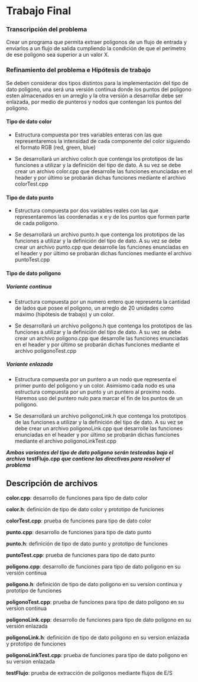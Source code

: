 # Trabajo Final

### Transcripción del problema

Crear un programa que permita extraer poligonos de un flujo de entrada y enviarlos a un flujo de salida cumpliendo la condición de que el perímetro de ese poligono sea superior a un valor X. 

### Refinamiento del problema e Hipótesis de trabajo

Se deben considerar dos tipos distintos para la implementación del tipo de dato poligono, una será una versión continua donde los puntos del poligono esten almacenados en un arreglo y la otra versión a desarrollar debe ser enlazada, por medio de punteros y nodos que contengan los puntos del poligono.

#### Tipo de dato color

- Estructura compuesta por tres variables enteras con las que representaremos la intensidad de cada componente del color siguiendo el formato RGB (red, green, blue)

- Se desarrollará un archivo color.h que contenga los prototipos de las funciones a utilizar y la definición del tipo de dato. A su vez se debe crear un archivo color.cpp que desarrolle las funciones enunciadas en el header y por último se probarán dichas funciones mediante el archivo colorTest.cpp

#### Tipo de dato punto

- Estructura compuesta por dos variables reales con las que representaremos las coordenadas x e y de los puntos que formen parte de cada poligono.

- Se desarrollará un archivo punto.h que contenga los prototipos de las funciones a utilizar y la definición del tipo de dato. A su vez se debe crear un archivo punto.cpp que desarrolle las funciones enunciadas en el header y por último se probarán dichas funciones mediante el archivo puntoTest.cpp

#### Tipo de dato poligono

##### Variante continua

- Estructura compuesta por un numero entero que representa la cantidad de lados que posee el poligono, un arreglo de 20 unidades como máximo (hipótesis de trabajo) y un color.

- Se desarrollará un archivo poligono.h que contenga los prototipos de las funciones a utilizar y la definición del tipo de dato. A su vez se debe crear un archivo poligono.cpp que desarrolle las funciones enunciadas en el header y por último se probarán dichas funciones mediante el archivo poligonoTest.cpp

##### Variante enlazada

- Estructura compuesta por un puntero a un nodo que representa el primer punto del poligono y un color. Asimismo cada nodo es una estructura compuesta por un punto y un puntero al proximo nodo. Haremos uso del puntero nulo para marcar el fin de los puntos de un poligono.

- Se desarrollará un archivo poligonoLink.h que contenga los prototipos de las funciones a utilizar y la definición del tipo de dato. A su vez se debe crear un archivo poligonoLink.cpp que desarrolle las funciones enunciadas en el header y por último se probarán dichas funciones mediante el archivo poligonoLinkTest.cpp

***Ambas variantes del tipo de dato poligono serán testeadas bajo el archivo*** **testFlujo.cpp** ***que contiene las directivas para resolver el problema*** 

## Descripción de archivos

**color.cpp**: desarrollo de funciones para tipo de dato color

**color.h**: definición de tipo de dato color y prototipo de funciones

**colorTest.cpp**: prueba de funciones para tipo de dato color

**punto.cpp**: desarrollo de funciones para tipo de dato punto

**punto.h**: definición de tipo de dato punto y prototipo de funciones

**puntoTest.cpp**: prueba de funciones para tipo de dato punto

**poligono.cpp**: desarrollo de funciones para tipo de dato poligono en su versión continua

**poligono.h**: definición de tipo de dato poligono en su version continua y prototipo de funciones

**poligonoTest.cpp**: prueba de funciones para tipo de dato poligono en su version continua

**poligonoLink.cpp**: desarrollo de funciones para tipo de dato poligono en su versión enlazada

**poligonoLink.h**: definición de tipo de dato poligono en su version enlazada y prototipo de funciones

**poligonoLinkTest.cpp**: prueba de funciones para tipo de dato poligono en su version enlazada

**testFlujo**: prueba de extracción de poligonos mediante flujos de E/S 
